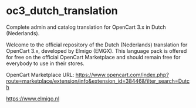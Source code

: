 # oc3_dutch_translation
Complete admin and catalog translation for OpenCart 3.x in Dutch (Nederlands).

Welcome to the official repository of the Dutch (Nederlands) translation for OpenCart 3.x, developed by Elmigo (EMGX). This language pack is offered for free on the official OpenCart Marketplace and should remain free for everybody to use in their stores.

OpenCart Marketplace URL:
https://www.opencart.com/index.php?route=marketplace/extension/info&extension_id=38446&filter_search=Dutch

https://www.elmigo.nl
